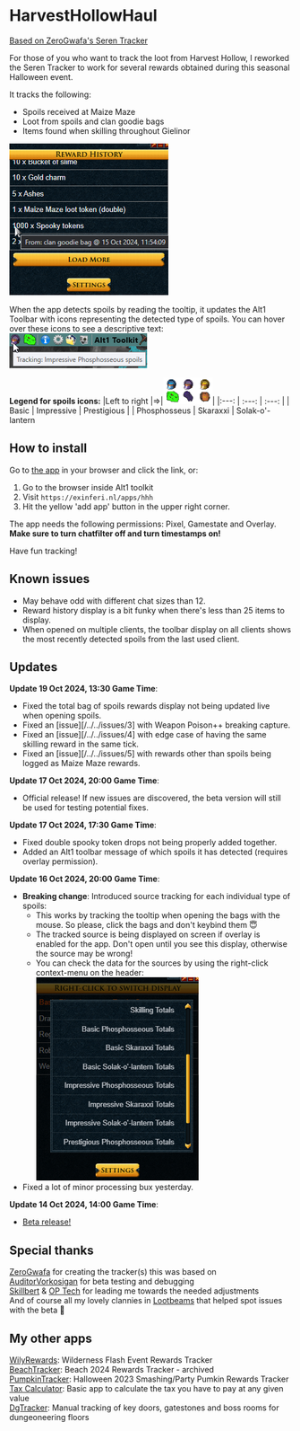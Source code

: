 # HarvestHollowHaul

[Based on ZeroGwafa's Seren Tracker](https://github.com/ZeroGwafa/SerenTracker/tree/master)

For those of you who want to track the loot from Harvest Hollow, I reworked the Seren Tracker to work for several rewards obtained during this seasonal Halloween event.

It tracks the following: 
- Spoils received at Maize Maze
- Loot from spoils and clan goodie bags
- Items found when skilling throughout Gielinor

![example](/assets/example.png)

When the app detects spoils by reading the tooltip, it updates the Alt1 Toolbar with icons representing the detected type of spoils.
You can hover over these icons to see a descriptive text:  
![toolbar example](/assets/toolbar.png)

**Legend for spoils icons:** 
|Left to right |=>|![x](/assets/toolbar-icons.png)|
|:---: | :---: | :---: |
| Basic | Impressive | Prestigious |
| Phosphosseus | Skaraxxi | Solak-o'-lantern

## How to install

Go to [the app](https://exinferi.nl/apps/hhh) in your browser and click the link, or:

1. Go to the browser inside Alt1 toolkit
2. Visit `https://exinferi.nl/apps/hhh`
3. Hit the yellow 'add app' button in the upper right corner.

The app needs the following permissions: Pixel, Gamestate and Overlay.  
**Make sure to turn chatfilter off and turn timestamps on!**

Have fun tracking!

## Known issues  

* May behave odd with different chat sizes than 12.
* Reward history display is a bit funky when there's less than 25 items to display.
* When opened on multiple clients, the toolbar display on all clients shows the most recently detected spoils from the last used client.

## Updates

**Update 19 Oct 2024, 13:30 Game Time**:

* Fixed the total bag of spoils rewards display not being updated live when opening spoils.
* Fixed an [issue][/../../issues/3] with Weapon Poison++ breaking capture.
* Fixed an [issue][/../../issues/4] with edge case of having the same skilling reward in the same tick.
* Fixed an [issue][/../../issues/5] with rewards other than spoils being logged as Maize Maze rewards.

**Update 17 Oct 2024, 20:00 Game Time**:

* Official release! If new issues are discovered, the beta version will still be used for testing potential fixes.

**Update 17 Oct 2024, 17:30 Game Time**:

* Fixed double spooky token drops not being properly added together.
* Added an Alt1 toolbar message of which spoils it has detected (requires overlay permission).

**Update 16 Oct 2024, 20:00 Game Time**:

* **Breaking change**: Introduced source tracking for each individual type of spoils:
  * This works by tracking the tooltip when opening the bags with the mouse. So please, click the bags and don't keybind them 😇
  * The tracked source is being displayed on screen if overlay is enabled for the app. Don't open until you see this display, otherwise the source may be wrong!
  * You can check the data for the sources by using the right-click context-menu on the header:
  ![context menu](/assets/contextmenu.png)
* Fixed a lot of minor processing bux yesterday.

**Update 14 Oct 2024, 14:00 Game Time**:

* [Beta release!](https://exinferi.github.io/HarvestHollowHaul/)

## Special thanks

[ZeroGwafa](https://github.com/ZeroGwafa) for creating the tracker(s) this was based on  
[AuditorVorkosigan](https://github.com/AuditorVorkosigan) for beta testing and debugging  
[Skillbert](https://github.com/skillbert) & [OP Tech](https://github.com/Techpure2013) for leading me towards the needed adjustments  
And of course all my lovely clannies in [Lootbeams](https://runepixels.com/clans/lootbeams/about) that helped spot issues with the beta 💜

## My other apps

[WilyRewards](https://github.com/ExInferi/WildyRewards): Wilderness Flash Event Rewards Tracker  
[BeachTracker](https://github.com/ExInferi/BeachTracker): Beach 2024 Rewards Tracker - archived  
[PumpkinTracker](https://github.com/ExInferi/PumpkinTracker): Halloween 2023 Smashing/Party Pumkin Rewards Tracker  
[Tax Calculator](https://runeapps.org/forums/viewtopic.php?id=1508): Basic app to calculate the tax you have to pay at any given value  
[DgTracker](https://runeapps.org/forums/viewtopic.php?id=1452): Manual tracking of key doors, gatestones and boss rooms for dungeoneering floors

